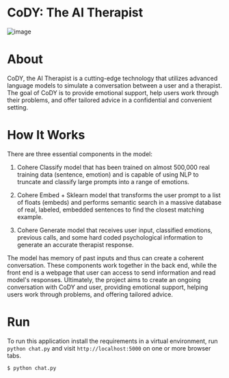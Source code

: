 # CoDY: The AI Therapist
![image](https://github.com/kat9897/Co-Here-Hackathon-Ninjas/assets/90617686/346d891d-e13d-4510-98fb-a286c208c0ee)

# About
CoDY, the AI Therapist is a cutting-edge technology that utilizes advanced language models to simulate a conversation between a user and a therapist. The goal of CoDY is to provide emotional support, help users work through their problems, and offer tailored advice in a confidential and convenient setting.

# How It Works
There are three essential components in the model:

1. Cohere Classify model that has been trained on almost 500,000 real training data ‎‎(sentence, emotion) and is capable of using NLP to truncate and classify large ‎prompts into a range of emotions.
   
2. Cohere Embed + Sklearn model that transforms the user prompt to a list of ‎floats (embeds) and performs semantic search in a massive database of real, ‎labeled, embedded sentences to find the closest matching example.‎
   
3. Cohere Generate model that receives user input, classified emotions, previous ‎calls, and some hard coded psychological information to generate an accurate ‎therapist response.

The model has memory of past inputs and thus can create a ‎coherent conversation.‎ These components work together in the back end, while the front end is a webpage ‎that user can access to send information and read model's responses.‎ Ultimately, the project aims to create an ongoing conversation with CoDY and user, ‎providing emotional support, helping users work through problems, and offering ‎tailored advice.‎

# Run
To run this application install the requirements in a virtual environment, run `python chat.py` and visit `http://localhost:5000` on one or more browser tabs.

    $ python chat.py
